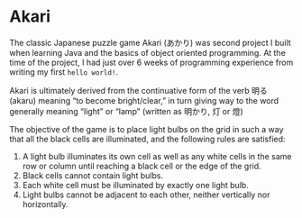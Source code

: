 # Akari

The classic Japanese puzzle game Akari (あかり) was second project I built when learning Java and the basics of object oriented programming. At the time of the project, I had just over 6 weeks of programming experience from writing my first `hello world!`.

Akari is ultimately derived from the continuative form of the verb 明る (akaru) meaning “to become bright/clear,” in turn giving way to the word generally meaning “light” or “lamp” (written as 明かり, 灯 or 燈)

The objective of the game is to place light bulbs on the grid in such a way that all the black cells are illuminated, and the following rules are satisfied:

1. A light bulb illuminates its own cell as well as any white cells in the same row or column until reaching a black cell or the edge of the grid.
1. Black cells cannot contain light bulbs.
1. Each white cell must be illuminated by exactly one light bulb.
1. Light bulbs cannot be adjacent to each other, neither vertically nor horizontally.
